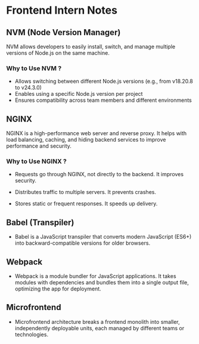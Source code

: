# Frontend Intern Notes

## NVM (Node Version Manager)
NVM allows developers to easily install, switch, and manage multiple versions of Node.js on the same machine.

### Why to Use NVM ?
* Allows switching between different Node.js versions (e.g., from v18.20.8 to v24.3.0)
* Enables using a specific Node.js version per project
* Ensures compatibility across team members and different environments

## NGINX
NGINX is a high-performance web server and reverse proxy. It helps with load balancing, caching, and hiding backend services to improve performance and security.

### Why to Use NGINX ?
* Requests go through NGINX, not directly to the backend. It improves security.

* Distributes traffic to multiple servers. It prevents crashes.

* Stores static or frequent responses. It speeds up delivery.

## Babel (Transpiler)
* Babel is a JavaScript transpiler that converts modern JavaScript (ES6+) into backward-compatible versions for older browsers.


## Webpack
* Webpack is a module bundler for JavaScript applications. It takes modules with dependencies and bundles them into a single output file, optimizing the app for deployment.

## Microfrontend
* Microfrontend architecture breaks a frontend monolith into smaller, independently deployable units, each managed by different teams or technologies.


